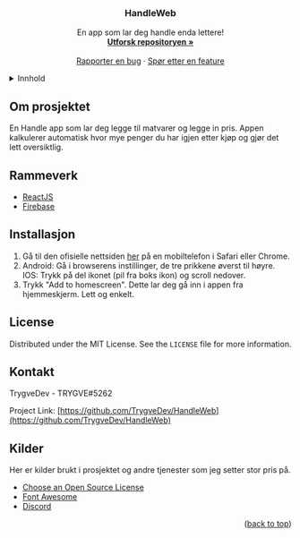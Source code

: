 <div id="top"></div>
<br />
<div align="center">

  <h3 align="center">HandleWeb</h3>

  <p align="center">
    En app som lar deg handle enda lettere!
    <br />
    <a href="https://github.com/TrygveDev/HandleWeb"><strong>Utforsk repositoryen »</strong></a>
    <br />
    <br />
    <a href="https://github.com/TrygveDev/HandleWeb/issues">Rapporter en bug</a>
    ·
    <a href="https://github.com/TrygveDev/HandleWeb/issues">Spør etter en feature</a>
  </p>
</div>



<!-- TABLE OF CONTENTS -->
<details>
  <summary>Innhold</summary>
  <ol>
    <li><a href="#om-prosjektet">Om Prosjektet</a></li>
    <li><a href="#rammeverk">Rammeverk</a></li>
    <li><a href="#installasjon">Installasjon</a></li>
    <li><a href="#license">License</a></li>
    <li><a href="#kontakt">Kontakt</a></li>
    <li><a href="#kilder">Kilder</a></li>
  </ol>
</details>



<!-- ABOUT THE PROJECT -->
## Om prosjektet

En Handle app som lar deg legge til matvarer og legge in pris. Appen kalkulerer automatisk hvor mye penger du har igjen etter kjøp og gjør det lett oversiktlig.

## Rammeverk

* [ReactJS](https://reactjs.org/)
* [Firebase](https://firebase.google.com/)

## Installasjon

1. Gå til den ofisielle nettsiden [her](https://handlewebapp.web.app) på en mobiltelefon i Safari eller Chrome.
2. Android: Gå i browserens instillinger, de tre prikkene øverst til høyre. IOS: Trykk på del ikonet (pil fra boks ikon) og scroll nedover.
3. Trykk "Add to homescreen". Dette lar deg gå inn i appen fra hjemmeskjerm. Lett og enkelt.

<!-- LICENSE -->
## License

Distributed under the MIT License. See the `LICENSE` file for more information.

<!-- CONTACT -->
## Kontakt

TrygveDev - TRYGVE#5262

Project Link: [https://github.com/TrygveDev/HandleWeb](https://github.com/TrygveDev/HandleWeb)



<!-- ACKNOWLEDGMENTS -->
## Kilder

Her er kilder brukt i prosjektet og andre tjenester som jeg setter stor pris på.

* [Choose an Open Source License](https://choosealicense.com)
* [Font Awesome](https://fontawesome.com)
* [Discord](https://discord.com)

<p align="right">(<a href="#top">back to top</a>)</p>

